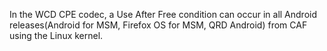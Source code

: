 In the WCD CPE codec, a Use After Free condition can occur in all Android releases(Android for MSM, Firefox OS for MSM, QRD Android) from CAF using the Linux kernel.